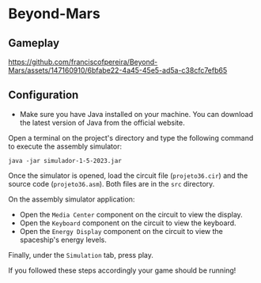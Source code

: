 # Beyond-Mars

## Gameplay

https://github.com/franciscofpereira/Beyond-Mars/assets/147160910/6bfabe22-4a45-45e5-ad5a-c38cfc7efb65

## Configuration

- Make sure you have Java installed on your machine. You can download the latest version of Java from the official website.

Open a terminal on the project's directory and type the following command to execute the assembly simulator:
```text
java -jar simulador-1-5-2023.jar
```
Once the simulator is opened, load the circuit file (`projeto36.cir`) and the source code (`projeto36.asm`). Both files are in the `src` directory.

On the assembly simulator application:

 - Open the `Media Center` component on the circuit to view the display.
 - Open the `Keyboard` component on the circuit to view the keyboard. 
 - Open the `Energy Display` component on the circuit to view the spaceship's energy levels. 

Finally, under the `Simulation` tab, press play.

If you followed these steps accordingly your game should be running!



